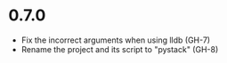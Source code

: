 # 0.7.0

- Fix the incorrect arguments when using lldb (GH-7)
- Rename the project and its script to "pystack" (GH-8)
